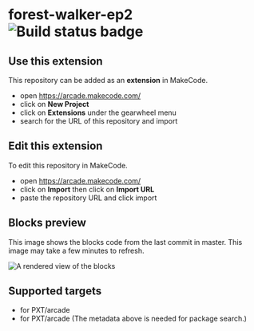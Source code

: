 # forest-walker-ep2 ![Build status badge](https://github.com/zeroiskey/forest-walker-ep2/workflows/MakeCode/badge.svg)



## Use this extension

This repository can be added as an **extension** in MakeCode.

* open https://arcade.makecode.com/
* click on **New Project**
* click on **Extensions** under the gearwheel menu
* search for the URL of this repository and import

## Edit this extension

To edit this repository in MakeCode.

* open https://arcade.makecode.com/
* click on **Import** then click on **Import URL**
* paste the repository URL and click import

## Blocks preview

This image shows the blocks code from the last commit in master.
This image may take a few minutes to refresh.

![A rendered view of the blocks](https://github.com/zeroiskey/forest-walker-ep2/raw/master/.makecode/blocks.png)

## Supported targets

* for PXT/arcade
* for PXT/arcade
(The metadata above is needed for package search.)

